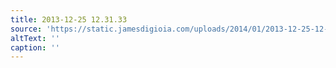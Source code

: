 ```yaml
---
title: 2013-12-25 12.31.33
source: 'https://static.jamesdigioia.com/uploads/2014/01/2013-12-25-12-31-33-scaled.jpg'
altText: ''
caption: ''
---
```


